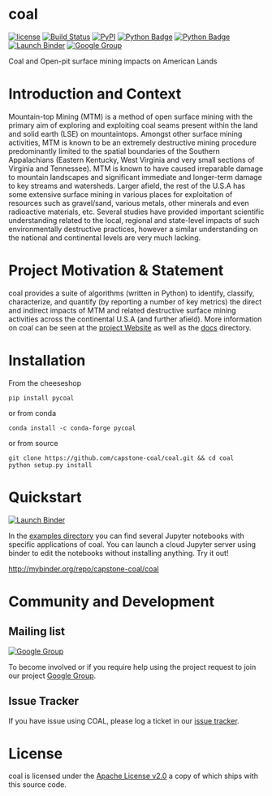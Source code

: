 # coal

[![license](https://img.shields.io/github/license/capstone-coal/coal.svg?maxAge=2592000?style=plastic)](http://www.apache.org/licenses/LICENSE-2.0)
[![Build Status](https://travis-ci.org/capstone-coal/coal.svg?branch=master)](https://travis-ci.org/capstone-coal/coal)
[![PyPI](https://img.shields.io/pypi/v/coal.svg?maxAge=2592000?style=plastic)](https://pypi.python.org/pypi/coal)
[![Python Badge](https://img.shields.io/badge/python-3-blue.svg)](https://www.python.org/downloads/)
[![Python Badge](https://img.shields.io/badge/python-2-blue.svg)](https://www.python.org/downloads/)
[![Launch Binder](https://img.shields.io/badge/launch-binder-e66581.svg?style=plastic)](http://mybinder.org/repo/capstone-coal/coal)
[![Google Group](https://img.shields.io/badge/-Google%20Group-lightgrey.svg)](https://groups.google.com/forum/#!forum/coal-capstone)

Coal and Open-pit surface mining impacts on American Lands

# Introduction and Context
Mountain-top Mining (MTM) is a method of open surface mining with the primary aim of exploring and exploiting coal seams present within the land and solid earth (LSE) on mountaintops. Amongst other surface mining activities, MTM is known to be an extremely destructive mining procedure predominantly limited to the spatial boundaries of the Southern Appalachians (Eastern Kentucky, West Virginia and very small sections of Virginia and Tennessee). MTM is known to have caused irreparable damage to mountain landscapes and significant immediate and longer-term damage to key streams and watersheds. Larger afield, the rest of the U.S.A has some extensive surface mining in various places for exploitation of resources such as gravel/sand, various metals, other minerals and even radioactive materials, etc. Several studies have provided important scientific understanding related to the local, regional and state-level impacts of such environmentally destructive practices, however a similar understanding on the national and continental levels are very much lacking.

# Project Motivation & Statement 
coal provides a suite of algorithms (written in Python) to identify, classify, characterize, and quantify (by reporting a number of key metrics) the direct and indirect impacts of MTM and related destructive surface mining activities across the continental U.S.A (and further afield). More information on coal can be seen at the [project Website](http://capstone-coal.github.io) as well as the [docs](./docs) directory.

# Installation

From the cheeseshop

```
pip install pycoal
```
    
or from conda

```
conda install -c conda-forge pycoal
```

or from source

```
git clone https://github.com/capstone-coal/coal.git && cd coal
python setup.py install
```

# Quickstart
[![Launch Binder](https://img.shields.io/badge/launch-binder-e66581.svg?style=plastic)](http://mybinder.org/repo/capstone-coal/coal)

In the [examples directory](https://github.com/capstone-coal/coal/tree/master/examples) you can find several Jupyter notebooks with specific applications of coal. You can launch a cloud Jupyter server using binder to edit the notebooks without installing anything. Try it out!

http://mybinder.org/repo/capstone-coal/coal

# Community and Development

## Mailing list
[![Google Group](https://img.shields.io/badge/-Google%20Group-lightgrey.svg)](https://groups.google.com/forum/#!forum/coal-capstone)

To become involved or if you require help using the project request to join our project [Google Group](https://groups.google.com/forum/#!forum/coal-capstone).

## Issue Tracker
If you have issue using COAL, please log a ticket in our [issue tracker](https://github.com/capstone-coal/coal/issues).

# License
coal is licensed under the [Apache License v2.0](http://www.apache.org/licenses/LICENSE-2.0) a copy of which ships with this source code.
